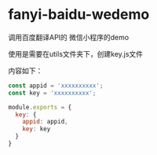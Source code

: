 # fanyi-baidu-wedemo
调用百度翻译API的 微信小程序的demo



使用是需要在utils文件夹下，创建key.js文件

内容如下：

```javascript
const appid = 'xxxxxxxxxx';
const key = 'xxxxxxxxxx';

module.exports = {
  key: {
    appid: appid,
    key: key
  }
}
```

